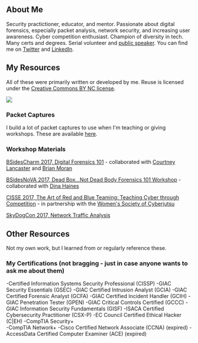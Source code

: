 ## About Me

Security practictioner, educator, and mentor. Passionate about digital forensics, especially packet analysis, network security, and increasing user awareness.  Cyber competition enthusiast.  Champion of diversity in tech.  Many certs and degrees.  Serial volunteer and [public speaker](https://goo.gl/7pXpL8).  You can find me on [Twitter](https://twitter.com/marcelle_fsg) and [LinkedIn](https://www.linkedin.com/in/marcellelee/). 

## My Resources

All of these were primarily written or developed by me.  Reuse is licensed under the [Creative Commons BY NC license](https://creativecommons.org/licenses/by-nc/2.0). 

![](https://github.com/marcellelee/marcellelee.github.io/blob/master/assets/creative-commons-by-nc.png) 

### Packet Captures
I build a lot of packet captures to use when I'm teaching or giving workshops.  These are available [here](https://goo.gl/LtQb6W).

### Workshop Materials

[BSidesCharm 2017, Digital Forensics 101](https://goo.gl/RCfNwM) - collaborated with [Courtney Lancaster](https://twitter.com/allth3things) and [Brian Moran](https://twitter.com/brianjmoran) 

[BSidesNoVA 2017, Dead Box...Not Dead Body Forensics 101 Workshop](https://goo.gl/5phzNp) - collaborated with [Dina Haines](https://twitter.com/dinaduncan)

[CISSE 2017, The Art of Red and Blue Teaming: Teaching Cyber through Competition](https://goo.gl/VjPr4y) - in partnership with the [Women's Society of Cyberjutsu](https://womenscyberjutsu.com)

[SkyDogCon 2017, Network Traffic Analysis](https://goo.gl/WDrgmy)


## Other Resources

Not my own work, but I learned from or regularly reference these.


### My Certifications (not bragging - just in case anyone wants to ask me about them)
-Certified Information Systems Security Professional (CISSP)
-GIAC Security Essentials (GSEC) 
-GIAC Certified Intrusion Analyst (GCIA)
-GIAC Certified Forensic Analyst (GCFA)
-GIAC Certified Incident Handler (GCIH)
-GIAC Penetration Tester (GPEN)
-GIAC Critical Controls Certified (GCCC)
-GIAC Information Security Fundamentals (GISF)
-ISACA Certified Cybersecurity Practitioner (CSX-P)
-EC Council Certified Ethical Hacker (C|EH)
-CompTIA Security+  
-CompTIA Network+ 
-Cisco Certified Network Associate (CCNA) (expired)
-AccessData Certified Computer Examiner (ACE) (expired)

